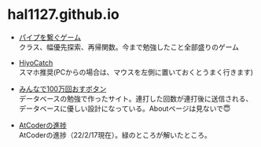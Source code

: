 # hal1127.github.io

- [パイプを繋ぐゲーム](https://hal1127.github.io/pipe-game) <br>
クラス、幅優先探索、再帰関数。今まで勉強したこと全部盛りのゲーム

- [HiyoCatch](https://hiyocatch.netlify.app/) <br>
スマホ推奨(PCからの場合は、マウスを左側に置いておくとうまく行きます)

- [みんなで100万回おすボタン](https://button-to-press-n-times.netlify.app/) <br>
データベースの勉強で作ったサイト。連打した回数が連打後に送信される、データベースに優しい設計になっている。Aboutページは見ないで😇

- [AtCoderの進捗](https://hal1127.github.io/atcoder) <br>
AtCoderの進捗（22/2/17現在）。緑のところが解いたところ。
